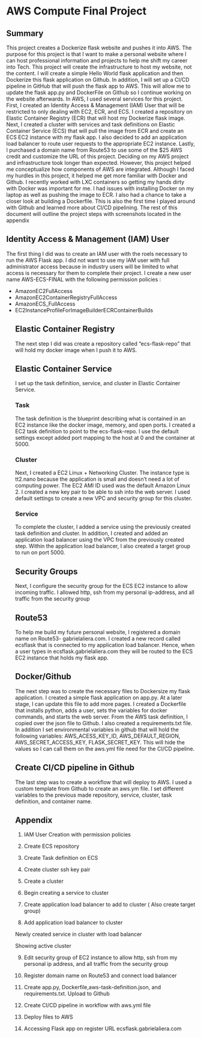 
# AWS Compute Final Project
## Summary
This project creates a Dockerize flask website and pushes it into AWS. The purpose for this project is that I want to make a personal website where I can host professional information and projects to help me shift my career into Tech. This project will create the infrastructure to host my website, not the content. I will create a simple Hello World flask application and then Dockerize this flask application on Github. In addition, I will set up a CI/CD pipeline in GitHub that will push the flask app to AWS. This will allow me to update the flask app.py and DockerFile on Github so I continue working on the website afterwards. In AWS, I used several services for this project. First, I created an Identity Access & Management (IAM) User that will be restricted to only dealing with EC2, ECR, and ECS. I created a repository on Elastic Container Registry (ECR) that will host my Dockerize flask image. Next, I created a cluster with services and task definitions on Elastic Container Service (ECS) that will pull the image from ECR and create an ECS EC2 instance with my flask app. I also decided to add an application load balancer to route user requests to the appropriate EC2 instance. Lastly, I purchased a domain name from Route53 to use some of the $25 AWS credit and customize the URL of this project.
	Deciding on my AWS project and infrastructure took longer than expected. However, this project helped me conceptualize how components of AWS are integrated. Although I faced my hurdles in this project, it helped me get more familiar with Docker and Github. I recently worked with LXC containers so getting my hands dirty with Docker was important for me. I had issues with installing Docker on my laptop as well as pushing the image to ECR. I also had a chance to take a closer look at building a Dockerfile. This is also the first time I played around with Github and learned more about CI/CD pipelining. The rest of this document will outline the project steps with screenshots located in the appendix 

## Identity Access & Management (IAM) User
The first thing I did was to create an IAM user with the roels necessary to run the AWS Flask app. I did not want to use my IAM user with full administrator access because in industry users will be limited to what access is necessary for them to complete their project. I create a new user name AWS-ECS-FINAL with the following permission policies : 
<ul>
  <li>AmazonEC2FullAccess</li>
  <li>AmazonEC2ContainerRegistryFullAccess</li>
  <li>AmazonECS_FullAccess</li>
  <li>EC2InstanceProfileForImageBuilderECRContainerBuilds</li>

## Elastic Container Registry
The next step I did was create a repository called “ecs-flask-repo”  that will hold my docker image when I push it to AWS. 

## Elastic Container Service
I set up the task definition, service, and cluster in Elastic Container Service. 

### Task
The task definition is the blueprint describing what is contained in an EC2 instance like the docker image, memory, and open ports. I created a EC2 task definition to point to the ecs-flask-repo. I use the default settings except added port mapping to the host at 0 and the container at 5000. 

### Cluster
Next, I created a EC2 Linux + Networking Cluster. The instance type is tt2.nano because the application is small and doesn’t need a lot of computing power. The EC2 AMI ID used was the default Amazon Linux 2. I created a new key pair to be able to ssh into the web server. I used default settings to create a new VPC and security group for this cluster.

### Service
To complete the cluster, I added a service using the previously created task definition and cluster. In addition, I created and added an application load balancer using the VPC from the previously created step. Within the application load balancer, I also created a target group to run on port 5000.

## Security Groups
Next, I configure the security group for the ECS EC2 instance to allow incoming traffic. I allowed http, ssh from my personal ip-address, and all traffic from the security group

## Route53
To help me build my future personal website, I registered a domain name on Route53- gabrielaliera.com. I created a new record called ecsflask that is connected to my application load balancer. Hence, when a user types in ecsflask.gabrielaliera.com they will be routed to the ECS EC2 instance that holds my flask app.

## Docker/Github
The next step was to create the necessary files to Dockersize my flask application. I created a simple flask application on app.py. At a later stage, I can update this file to add more pages. I created a Dockerfile that installs python, adds a user, sets the variables for docker commands, and starts the web server. From the AWS task definition, I copied over the json file to Github. I also created a requirements.txt file. In addition I set environmental variables in github that will hold the following variables: AWS_ACESS_KEY_ID, AWS_DEFAULT_REGION, AWS_SECRET_ACCESS_KEY, FLASK_SECRET_KEY. This will hide the values so I can call them on the aws.yml file need for the CI/CD pipeline.

## Create CI/CD pipeline in Github
The last step was to create a workflow that will deploy to AWS. I used a custom template from Github to create an aws.ym file. I set different variables to the previous made repository, service, cluster, task definition, and container name. 
	
## Appendix
1.	IAM User Creation with permission policies
 

2.	Create ECS repository
 
3.	Create Task definition on ECS
 
4.	Create cluster ssh key pair
 
5.	Create a cluster 
 
6.	Begin creating  a service to cluster
  
7.	Create application load balancer to add to cluster ( Also create target group)
 
 
8.	Add application load balancer to cluster
 
Newly created service in cluster with load balancer
 
Showing active cluster
  

9.	Edit security group of EC2 instance to allow http, ssh from my personal ip address, and all traffic from the security group
 

10.	Register domain name on Route53 and connect load balancer
  

11.	Create app.py, Dockerfile,aws-task-definition.json, and requirements.txt. Upload to Github
  


12.	Create CI/CD pipeline in workflow with aws.yml file
  


13.	Deploy files to AWS 
 

14.	 Accessing Flask app on register URL ecsflask.gabrielaliera.com


